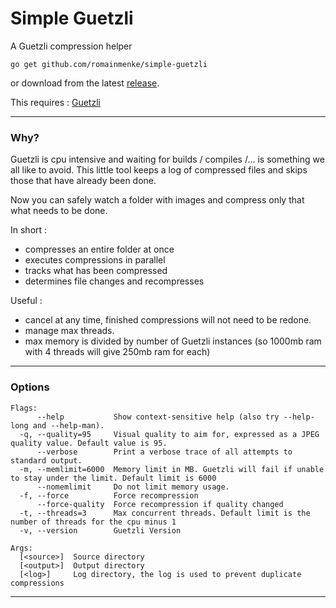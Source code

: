 # Simple Guetzli

A Guetzli compression helper

`go get github.com/romainmenke/simple-guetzli`

or download from the latest [release](https://github.com/romainmenke/simple-guetzli/releases).

This requires : [Guetzli](https://github.com/google/guetzli)

---

### Why?

Guetzli is cpu intensive and waiting for builds / compiles /... is something we all like to avoid.
This little tool keeps a log of compressed files and skips those that have already been done.

Now you can safely watch a folder with images and compress only that what needs to be done.


In short :

- compresses an entire folder at once
- executes compressions in parallel
- tracks what has been compressed
- determines file changes and recompresses

Useful :

- cancel at any time, finished compressions will not need to be redone.
- manage max threads.
- max memory is divided by number of Guetzli instances (so 1000mb ram with 4 threads will give 250mb ram for each)

---

### Options

```
Flags:
      --help           Show context-sensitive help (also try --help-long and --help-man).
  -q, --quality=95     Visual quality to aim for, expressed as a JPEG quality value. Default value is 95.
      --verbose        Print a verbose trace of all attempts to standard output.
  -m, --memlimit=6000  Memory limit in MB. Guetzli will fail if unable to stay under the limit. Default limit is 6000
      --nomemlimit     Do not limit memory usage.
  -f, --force          Force recompression
      --force-quality  Force recompression if quality changed
  -t, --threads=3      Max concurrent threads. Default limit is the number of threads for the cpu minus 1
  -v, --version        Guetzli Version

Args:
  [<source>]  Source directory
  [<output>]  Output directory
  [<log>]     Log directory, the log is used to prevent duplicate compressions
```

---
